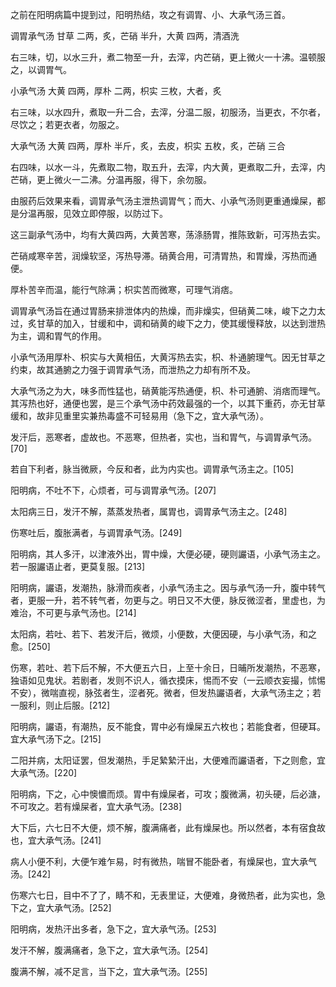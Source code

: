 之前在阳明病篇中提到过，阳明热结，攻之有调胃、小、大承气汤三首。

调胃承气汤
甘草 二两，炙，芒硝 半升，大黄 四两，清酒洗

右三味，切，以水三升，煮二物至一升，去滓，内芒硝，更上微火一十沸。温顿服之，以调胃气。

小承气汤
大黄 四两，厚朴 二两，枳实 三枚，大者，炙

右三味，以水四升，煮取一升二合，去滓，分温二服，初服汤，当更衣，不尔者，尽饮之；若更衣者，勿服之。

大承气汤
大黄 四两，厚朴 半斤，炙，去皮，枳实 五枚，炙，芒硝 三合

右四味，以水一斗，先煮取二物，取五升，去滓，内大黄，更煮取二升，去滓，内芒硝，更上微火一二沸。分温再服，得下，余勿服。


由服药后效果来看，调胃承气汤主泄热调胃气；而大、小承气汤则更重通燥屎，都是分温再服，见效立即停服，以防过下。

这三副承气汤中，均有大黄四两，大黄苦寒，荡涤肠胃，推陈致新，可泻热去实。

芒硝咸寒辛苦，润燥软坚，泻热导滞。硝黄合用，可清胃热，和胃燥，泻热而通便。

厚朴苦辛而温，能行气除满；枳实苦而微寒，可理气消痞。

调胃承气汤旨在通过胃肠来排泄体内的热燥，而非燥实，但硝黄二味，峻下之力太过，炙甘草的加入，甘缓和中，调和硝黄的峻下之力，使其缓慢释放，以达到泄热为主，调和胃气的作用。

小承气汤用厚朴、枳实与大黄相伍，大黄泻热去实，枳、朴通腑理气。因无甘草之约束，故其通腑之力强于调胃承气汤，而泄热之力却有所不及。

大承气汤之为大，味多而性猛也，硝黄能泻热通便，枳、朴可通腑、消痞而理气。其泻热也好，通便也罢，是三个承气汤中药效最强的一个，以其下重药，亦无甘草缓和，故非见重里实兼热毒盛不可轻易用（急下之，宜大承气汤）。



发汗后，恶寒者，虚故也。不恶寒，但热者，实也，当和胃气，与调胃承气汤。[70]

若自下利者，脉当微厥，今反和者，此为内实也。调胃承气汤主之。[105]

阳明病，不吐不下，心烦者，可与调胃承气汤。[207]

太阳病三日，发汗不解，蒸蒸发热者，属胃也，调胃承气汤主之。[248]

伤寒吐后，腹胀满者，与调胃承气汤。[249]


阳明病，其人多汗，以津液外出，胃中燥，大便必硬，硬则讝语，小承气汤主之。若一服讝语止者，更莫复服。[213]

阳明病，讝语，发潮热，脉滑而疾者，小承气汤主之。因与承气汤一升，腹中转气者，更服一升，若不转气者，勿更与之。明日又不大便，脉反微涩者，里虚也，为难治，不可更与承气汤也。[214]

太阳病，若吐、若下、若发汗后，微烦，小便数，大便因硬，与小承气汤，和之愈。[250]


伤寒，若吐、若下后不解，不大便五六日，上至十余日，日晡所发潮热，不恶寒，独语如见鬼状。若剧者，发则不识人，循衣摸床，惕而不安（一云顺衣妄撮，怵惕不安），微喘直视，脉弦者生，涩者死。微者，但发热讝语者，大承气汤主之；若一服利，则止后服。[212]

阳明病，讝语，有潮热，反不能食，胃中必有燥屎五六枚也；若能食者，但硬耳。宜大承气汤下之。[215]

二阳并病，太阳证罢，但发潮热，手足縶縶汗出，大便难而讝语者，下之则愈，宜大承气汤。[220]

阳明病，下之，心中懊憹而烦。胃中有燥屎者，可攻；腹微满，初头硬，后必溏，不可攻之。若有燥屎者，宜大承气汤。[238]

大下后，六七日不大便，烦不解，腹满痛者，此有燥屎也。所以然者，本有宿食故也，宜大承气汤。[241]

病人小便不利，大便乍难乍易，时有微热，喘冒不能卧者，有燥屎也，宜大承气汤。[242]

伤寒六七日，目中不了了，睛不和，无表里证，大便难，身微热者，此为实也，急下之，宜大承气汤。[252]

阳明病，发热汗出多者，急下之，宜大承气汤。[253]

发汗不解，腹满痛者，急下之，宜大承气汤。[254]

腹满不解，减不足言，当下之，宜大承气汤。[255]
